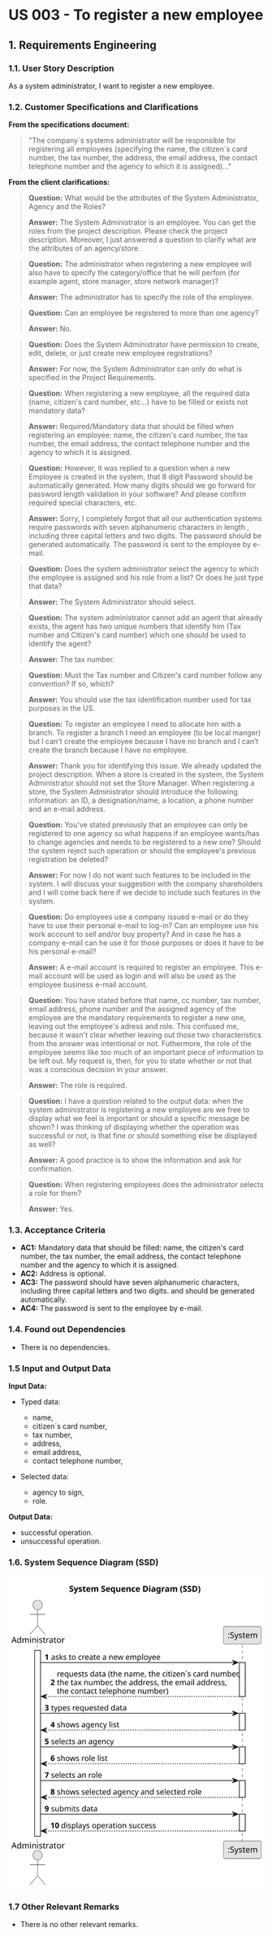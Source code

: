 # US 003 - To register a new employee

## 1. Requirements Engineering


### 1.1. User Story Description


As a system administrator, I want to register a new employee.



### 1.2. Customer Specifications and Clarifications 


**From the specifications document:**

>	"The company´s systems administrator will be responsible for registering all employees (specifying the name, the citizen´s card number, the tax number, the address, the email address, the contact telephone number and the agency to which it is assigned)..."


**From the client clarifications:**

> **Question:** What would be the attributes of the System Administrator, Agency and the Roles?
>  
> **Answer:** The System Administrator is an employee. You can get the roles from the project description. Please check the project description.
Moreover, I just answered a question to clarify what are the attributes of an agency/store.


> **Question:** The administrator when registering a new employee will also have to specify the category/office that he will perfom (for example agent, store manager, store network manager)?
>  
> **Answer:** The administrator has to specify the role of the employee.


> **Question:** Can an employee be registered to more than one agency?
>
> **Answer:** No.


> **Question:** Does the System Administrator have permission to create, edit, delete, or just create new employee registrations?
>
> **Answer:** For now, the System Administrator can only do what is specified in the Project Requirements.


> **Question:** When registering a new employee, all the required data (name, citizen's card number, etc...) have to be filled or exists not mandatory data?
>
> **Answer:** Required/Mandatory data that should be filled when registering an employee: name, the citizen's card number, the tax number, the email address, the contact telephone number and the agency to which it is assigned.


> **Question:** However, it was replied to a question when a new Employee is created in the system, that 8 digit Password should be automatically generated. How many digits should we go forward for password length validation in your software? And please confirm required special characters, etc.
>
> **Answer:** Sorry, I completely forgot that all our authentication systems require passwords with seven alphanumeric characters in length , including three capital letters and two digits. The password should be generated automatically. The password is sent to the employee by e-mail.


> **Question:** Does the system administrator select the agency to which the employee is assigned and his role from a list? Or does he just type that data?
>
> **Answer:** The System Administrator should select.


> **Question:** The system administrator cannot add an agent that already exists, the agent has two unique numbers that identify him (Tax number and Citizen's card number) which one should be used to identify the agent?
>
> **Answer:** The tax number.


> **Question:** Must the Tax number and Citizen's card number follow any convention? If so, which?
>
> **Answer:** You should use the tax identification number used for tax purposes in the US.


> **Question:** To register an employee I need to allocate him with a branch. To register a branch I need an employee (to be local manger) but I can't create the employee because I have no branch and I can’t create the branch because I have no employee.
>
> **Answer:** Thank you for identifying this issue. We already updated the project description. When a store is created in the system, the System Administrator should not set the Store Manager.
When registering a store, the System Administrator should introduce the following information: an ID, a designation/name, a location, a phone number and an e-mail address.


> **Question:** You've stated previously that an employee can only be registered to one agency so what happens if an employee wants/has to change agencies and needs to be registered to a new one? Should the system reject such operation or should the employee's previous registration be deleted?
>
> **Answer:** For now I do not want such features to be included in the system. I will discuss your suggestion with the company shareholders and I will come back here if we decide to include such features in the system.


> **Question:** Do employees use a company issued e-mail or do they have to use their personal e-mail to log-in? Can an employee use his work account to sell and/or buy property? And in case he has a company e-mail can he use it for those purposes or does it have to be his personal e-mail?
>
> **Answer:** A e-mail account is required to register an employee. This e-mail account will be used as login and will also be used as the employee business e-mail account.


> **Question:** You have stated before that name, cc number, tax number, email address, phone number and the assigned agency of the employee are the mandatory requirements to register a new one, leaving out the employee's adress and role. This confused me, because it wasn't clear whether leaving out those two characteristics from the answer was intentional or not. Futhermore, the role of the employee seems like too much of an important piece of information to be left out. My request is, then, for you to state whether or not that was a conscious decision in your answer.
>
> **Answer:** The role is required.


> **Question:**  I have a question related to the output data: when the system administrator is registering a new employee are we free to display what we feel is important or should a specific message be shown? I was thinking of displaying whether the operation was successful or not, is that fine or should something else be displayed as well?
>
> **Answer:** A good practice is to show the information and ask for confirmation.


> **Question:**  When registering employees does the administrator selects a role for them?
>
> **Answer:** Yes.

### 1.3. Acceptance Criteria


* **AC1:** Mandatory data that should be filled: name, the citizen's card number, the tax number, the email address, the contact telephone number and the agency to which it is assigned. 
* **AC2:** Address is optional.
* **AC3:** The password should have seven alphanumeric characters, including three capital letters and two digits. and should be generated automatically.
* **AC4:** The password is sent to the employee by e-mail.

### 1.4. Found out Dependencies


* There is no dependencies.


### 1.5 Input and Output Data


**Input Data:**

* Typed data:
	* name, 
	* citizen´s card number, 
	* tax number,
	* address,
	* email address,
	* contact telephone number,
	
* Selected data:
	* agency to sign,
    * role.


**Output Data:**

* successful operation.
* unsuccessful operation.

### 1.6. System Sequence Diagram (SSD)


![System Sequence Diagram - Alternative One](svg/us003-system-sequence-diagram.svg)


### 1.7 Other Relevant Remarks

* There is no other relevant remarks.